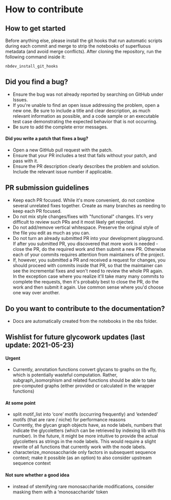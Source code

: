 # How to contribute

## How to get started

Before anything else, please install the git hooks that run automatic scripts during each commit and merge to strip the notebooks of superfluous metadata (and avoid merge conflicts). After cloning the repository, run the following command inside it:
```
nbdev_install_git_hooks
```

## Did you find a bug?

* Ensure the bug was not already reported by searching on GitHub under Issues.
* If you're unable to find an open issue addressing the problem, open a new one. Be sure to include a title and clear description, as much relevant information as possible, and a code sample or an executable test case demonstrating the expected behavior that is not occurring.
* Be sure to add the complete error messages.

#### Did you write a patch that fixes a bug?

* Open a new GitHub pull request with the patch.
* Ensure that your PR includes a test that fails without your patch, and pass with it.
* Ensure the PR description clearly describes the problem and solution. Include the relevant issue number if applicable.

## PR submission guidelines

* Keep each PR focused. While it's more convenient, do not combine several unrelated fixes together. Create as many branches as needing to keep each PR focused.
* Do not mix style changes/fixes with "functional" changes. It's very difficult to review such PRs and it most likely get rejected.
* Do not add/remove vertical whitespace. Preserve the original style of the file you edit as much as you can.
* Do not turn an already submitted PR into your development playground. If after you submitted PR, you discovered that more work is needed - close the PR, do the required work and then submit a new PR. Otherwise each of your commits requires attention from maintainers of the project.
* If, however, you submitted a PR and received a request for changes, you should proceed with commits inside that PR, so that the maintainer can see the incremental fixes and won't need to review the whole PR again. In the exception case where you realize it'll take many many commits to complete the requests, then it's probably best to close the PR, do the work and then submit it again. Use common sense where you'd choose one way over another.

## Do you want to contribute to the documentation?

* Docs are automatically created from the notebooks in the nbs folder.


## Wishlist for future glycowork updates (last update: 2021-05-23)
#### Urgent
* Currently, annotation functions convert glycans to graphs on the fly, which is potentially wasteful computation. Rather, subgraph_isomorphism and related functions should be able to take pre-computed graphs (either provided or calculated in the wrapper functions)

#### At some point
* split motif_list into ‘core’ motifs (occurring frequently) and ‘extended’ motifs (that are rare / niche) for performance reasons
* Currently, the glycan graph objects have, as node labels, numbers that indicate the glycoletters (which can be retrieved by indexing lib with this number). In the future, it might be more intuitive to provide the actual glycoletters as strings in the node labels. This would require a slight rewrite of all functions that currently work with the node labels.
* characterize_monosaccharide only factors in subsequent sequence context; make it possible (as an option) to also consider upstream sequence context

#### Not sure whether a good idea
* instead of stemifying rare monosaccharide modifications, consider masking them with a ‘monosaccharide’ token
